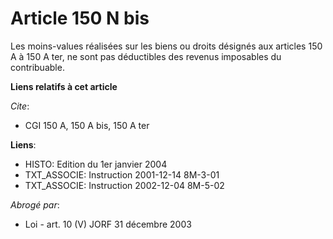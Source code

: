 # Article 150 N bis

Les moins-values réalisées sur les biens ou droits désignés aux articles 150 A à 150 A ter, ne sont pas déductibles des
revenus imposables du contribuable.

**Liens relatifs à cet article**

_Cite_:

  - CGI 150 A, 150 A bis, 150 A ter

**Liens**:

  - HISTO: Edition du 1er janvier 2004
  - TXT_ASSOCIE: Instruction 2001-12-14 8M-3-01
  - TXT_ASSOCIE: Instruction 2002-12-04 8M-5-02

_Abrogé par_:

  - Loi - art. 10 (V) JORF 31 décembre 2003
